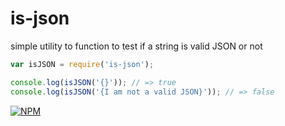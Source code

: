 # is-json
simple utility to function to test if a string is valid JSON or not

```js
var isJSON = require('is-json');

console.log(isJSON('{}')); // => true
console.log(isJSON('{I am not a valid JSON}')); // => false
```
[![NPM][nodei-image]][nodei-url]

[nodei-image]: https://nodei.co/npm/get-scrollbar-width.png?downloads=true&downloadRank=true&stars=true
[nodei-url]: https://www.npmjs.com/package/get-scrollbar-width
